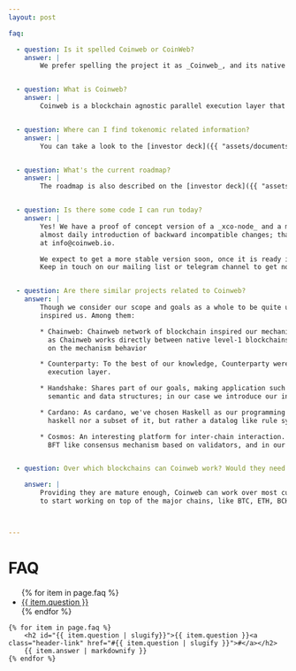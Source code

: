 ```yaml
---
layout: post

faq:

  - question: Is it spelled Coinweb or CoinWeb?
    answer: |
        We prefer spelling the project it as _Coinweb_, and its native currency _XCO_.   


  - question: What is Coinweb?
    answer: |
        Coinweb is a blockchain agnostic parallel execution layer that decouples transaction collation from execution, removing major scaling bottlenecks. It provides a declarative smart contract framework executed across multiple existing blockchains, enabling powerful cross chain, fast, and secure dApp execution. Combined with Coinwebs cross chain compatible human readable address format it allows for easy to use  dApps - for both end users and developers.


  - question: Where can I find tokenomic related information?
    answer: |
        You can take a look to the [investor deck]({{ "assets/documents/investor_deck.pdf" | relative_url }}) document.


  - question: What's the current roadmap?
    answer: |
        The roadmap is also described on the [investor deck]({{ "assets/documents/investor_deck.pdf" | relative_url }}) document.


  - question: Is there some code I can run today?
    answer: |
        Yes! We have a proof of concept version of a _xco-node_ and a mobile wallet app working on top of it. Notice it is currently very unstable, with
        almost daily introduction of backward incompatible changes; that said, if you are interested on given it a try, feel free to contact the devs
        at info@coinweb.io.

        We expect to get a more stable version soon, once it is ready it will be possible to download it from our site or install it from our git sources.
        Keep in touch on our mailing list or telegram channel to get notified.


  - question: Are there similar projects related to Coinweb?
    answer: |
        Though we consider our scope and goals as a whole to be quite unique, there are several projects that share common components, goals, or that have strongly 
        inspired us. Among them:

        * Chainweb: Chainweb network of blockchain inspired our mechanism for inter-blockchain communication and reorganization mechanism. Notice though conceptually similar,
          as Chainweb works directly between native level-1 blockchains, rather than over an execution layer on top of them, there are subtle differences 
          on the mechanism behavior 

        * Counterparty: To the best of our knowledge, Counterparty were the pioneers decoupling the blockchain as a pure data layer over which to build an
          execution layer.

        * Handshake: Shares part of our goals, making application such distributed DNS not just technically possible, but feasible. In their case they introduce specific
          semantic and data structures; in our case we introduce our inference engine to define similar but dev-defined semantics and data structures.

        * Cardano: As cardano, we've chosen Haskell as our programming language for the platform. Notice that in our case, our smart-contract language is neither
          haskell nor a subset of it, but rather a datalog like rule system we call `dsGraph`.

        * Cosmos: An interesting platform for inter-chain interaction. Notice that even though the goal is similar, the approach is rather different, as they rely on a
          BFT like consensus mechanism based on validators, and in our case we use deterministic evaluation and RDoC (see info about our FFV consensus for further info).


  - question: Over which blockchains can Coinweb work? Would they need some fork?

    answer: |
        Providing they are mature enough, Coinweb can work over most current blockchains as they are, without any modification or fork require to them. We plan
        to start working on top of the major chains, like BTC, ETH, BCH, LTC or DASH.



---
```


<h1>FAQ</h1>

<section class="faq">
    <ul>
        {% for item in page.faq %}
            <li><a href="#{{ item.question | slugify }}">{{ item.question }}</a></li>
        {% endfor %}
    </ul>

    {% for item in page.faq %}
        <h2 id="{{ item.question | slugify}}">{{ item.question }}<a class="header-link" href="#{{ item.question | slugify }}">#</a></h2>
        {{ item.answer | markdownify }}
    {% endfor %}
</section>














